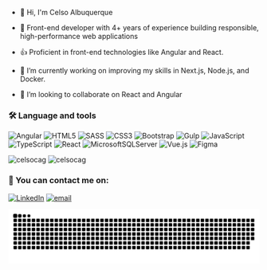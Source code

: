 
- 👋 Hi, I'm Celso Albuquerque

- 🔭 Front-end developer with 4+ years of experience building responsible, high-performance web applications

- 👍 Proficient in front-end technologies like Angular and React.

- 🌱 I’m currently working on improving my skills in Next.js, Node.js, and Docker.

- 👯 I’m looking to collaborate on React and Angular


<h3> 🛠 Language and tools</h3>

![Angular](https://img.shields.io/badge/angular-%23DD0031.svg?style=for-the-badge&logo=angular&logoColor=white) ![HTML5](https://img.shields.io/badge/html5-%23E34F26.svg?style=for-the-badge&logo=html5&logoColor=white) ![SASS](https://img.shields.io/badge/SASS-hotpink.svg?style=for-the-badge&logo=SASS&logoColor=white) ![CSS3](https://img.shields.io/badge/css3-%231572B6.svg?style=for-the-badge&logo=css3&logoColor=white) ![Bootstrap](https://img.shields.io/badge/bootstrap-%238511FA.svg?style=for-the-badge&logo=bootstrap&logoColor=white) ![Gulp](https://img.shields.io/badge/GULP-%23CF4647.svg?style=for-the-badge&logo=gulp&logoColor=white) ![JavaScript](https://img.shields.io/badge/javascript-%23323330.svg?style=for-the-badge&logo=javascript&logoColor=%23F7DF1E) ![TypeScript](https://img.shields.io/badge/typescript-%23007ACC.svg?style=for-the-badge&logo=typescript&logoColor=white) ![React](https://img.shields.io/badge/react-%2320232a.svg?style=for-the-badge&logo=react&logoColor=%2361DAFB) ![MicrosoftSQLServer](https://img.shields.io/badge/Microsoft%20SQL%20Server-CC2927?style=for-the-badge&logo=microsoft%20sql%20server&logoColor=white) ![Vue.js](https://img.shields.io/badge/vue.js-%2335495e.svg?style=for-the-badge&logo=vuedotjs&logoColor=%234FC08D) ![Figma](https://img.shields.io/badge/figma-%23F24E1E.svg?style=for-the-badge&logo=figma&logoColor=white)

<div>
<img height="180em" src="https://github-readme-stats.vercel.app/api?username=celsocag&show_icons=false&theme=dark&locale=en" alt="celsocag" />
<img height="180em" src="https://github-readme-stats.vercel.app/api/top-langs?username=celsocag&show_icons=true&theme=dark&locale=en&layout=compact" alt="celsocag" />
</div>

<h3>📧 You can contact me on: </h3>

[![LinkedIn](https://img.shields.io/badge/LinkedIn-%230077B5.svg?logo=linkedin&logoColor=white)](https://linkedin.com/in/celso-gon%C3%A7alves) [![email](https://img.shields.io/badge/Email-D14836?logo=gmail&logoColor=white)](mailto:celsoalbugo@gmail.com) 

<picture>
  <source media="(prefers-color-scheme: dark)" srcset="https://raw.githubusercontent.com/celsocag/celsocag/output/github-snake-dark.svg" />
  <source media="(prefers-color-scheme: light)" srcset="https://raw.githubusercontent.com/celsocag/celsocag/output/github-snake.svg" />
  <img alt="github-snake" src="https://raw.githubusercontent.com/celsocag/celsocag/output/github-snake.svg" />
</picture>
